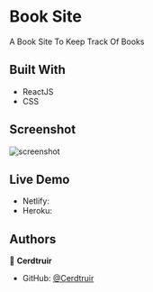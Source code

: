 # Book Site

A Book Site To Keep Track Of Books

## Built With

- ReactJS
- CSS

## Screenshot

![screenshot]()

## Live Demo

- Netlify:
- Heroku:

## Authors

👤 **Cerdtruir**

- GitHub: [@Cerdtruir](https://github.com/Cerdtruir)
